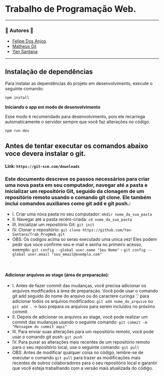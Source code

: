 # Trabalho de Programação Web.

<hr>

### 🚀 Autores 🚀

- [Felipe Dos Anjos](https://github.com/FelipeDasr)
- [Matheus Gil](https://github.com/MatheusSopranGil)
- [Yan Santana](https://github.com/Yan-Santana)

<hr>

## Instalação de dependências

Para instalar as dependências do projeto em desenvolvimento, execute o seguinte comando:

```bash
npm install
```

**Iniciando o app em modo de desenvolvimento**

Esse modo é recomendado para desenvolvimento, pois ele recarrega automaticamente o servidor sempre que você faz alterações no código.

```bash
npm run dev
```

## Antes de tentar executar os comandos abaixo voce devera instalar o git.

#### Link: `https://git-scm.com/downloads`

### Este documento descreve os passos necessários para criar uma nova pasta em seu computador, navegar até a pasta e inicializar um repositório Git, seguido da clonagem de um repositório remoto usando o comando git clone. Ele também inclui comandos auxiliares como git add e git push.:

- I. Criar uma nova pasta no seu computador: `mkdir nome_da_sua_pasta`
- II. Navegar até a pasta recém-criada: `cd nome_da_sua_pasta`
- III. Inicializar um repositório Git: `git init`
- IV. Clonar o repositório: `git clone https://github.com/Yan-Santana/Trab_ProgWeb.git` <br>
- OBS: Os codigos acima so serao executado uma unica vez! Eles podem pedir que voce confirme seu e-mail e senha no primeiro acesso, exemplo: `git config --global user.name "Seu Nome"` - `git config --global user.email "seu_email@exemplo.com"`

<br>

#### Adicionar arquivos ao stage (área de preparação):

- I. Antes de fazer commit das mudanças, você precisa adicionar os arquivos modificados à área de preparação. Você pode usar o comando git add seguido do nome do arquivo ou do caractere curinga '.' para adicionar todos os arquivos modificados: `git add nome_do_arquivo` ou `git add .` -> Isso prepara os arquivos para serem incluídos no próximo commit.
- II. Depois de adicionar os arquivos ao stage, você pode realizar um commit das mudanças usando o seguinte comando: `git commit -m "Mensagem do commit aqui"`
- III. Para enviar suas alterações para um repositório remoto, você pode usar o comando git push: `git push`
- IV. Para puxar as alterações mais recentes de um repositório remoto para o seu repositório local, use o seguinte comando: `git pull` <br>
- OBS: Antes de modificar qualquer coisa no código, lembre-se de executar o comando `git pull` para trazer as modificações mais recentes de outros colaboradores para o seu repositório local e garantir que você esteja trabalhando com a versão mais atualizada do código.
